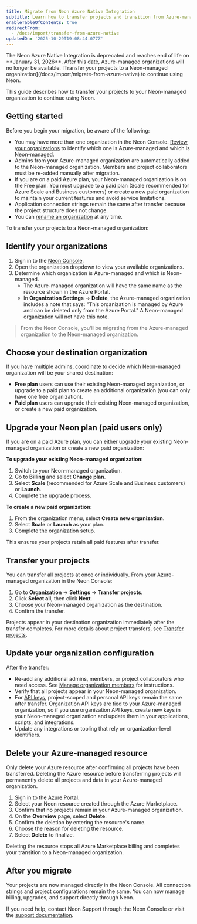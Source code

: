 ```yaml
---
title: Migrate from Neon Azure Native Integration
subtitle: Learn how to transfer projects and transition from Azure-managed to Neon-managed organizations.
enableTableOfContents: true
redirectFrom:
  - /docs/import/transfer-from-azure-native
updatedOn: '2025-10-29T19:08:44.077Z'
---
```


<Admonition type="important" title="deprecated">
The Neon Azure Native Integration is deprecated and reaches end of life on **January 31, 2026**. After this date, Azure-managed organizations will no longer be available. [Transfer your projects to a Neon-managed organization](/docs/import/migrate-from-azure-native) to continue using Neon.
</Admonition>

This guide describes how to transfer your projects to your Neon-managed organization to continue using Neon.

## Getting started

Before you begin your migration, be aware of the following:

- You may have more than one organization in the Neon Console. [Review your organizations](#identify-your-organizations) to identify which one is Azure-managed and which is Neon-managed.
- Admins from your Azure-managed organization are automatically added to the Neon-managed organization. Members and project collaborators must be re-added manually after migration.
- If you are on a paid Azure plan, your Neon-managed organization is on the Free plan. You must upgrade to a paid plan (Scale recommended for Azure Scale and Business customers) or create a new paid organization to maintain your current features and avoid service limitations.
- Application connection strings remain the same after transfer because the project structure does not change.
- You can [rename an organization](/docs/manage/orgs-manage#rename-an-organization) at any time.

To transfer your projects to a Neon-managed organization:

<Steps>

## Identify your organizations

1. Sign in to the [Neon Console](https://console.neon.tech).
2. Open the organization dropdown to view your available organizations.
3. Determine which organization is Azure-managed and which is Neon-managed.
   - The Azure-managed organization will have the same name as the resource shown in the Azure Portal.
   - In **Organization Settings** → **Delete**, the Azure-managed organization includes a note that says: "This organization is managed by Azure and can be deleted only from the Azure Portal." A Neon-managed organization will not have this note.

> From the Neon Console, you'll be migrating from the Azure-managed organization to the Neon-managed organization.

## Choose your destination organization

If you have multiple admins, coordinate to decide which Neon-managed organization will be your shared destination:

- **Free plan** users can use their existing Neon-managed organization, or upgrade to a paid plan to create an additional organization (you can only have one free organization).
- **Paid plan** users can upgrade their existing Neon-managed organization, or create a new paid organization.

## Upgrade your Neon plan (paid users only)

If you are on a paid Azure plan, you can either upgrade your existing Neon-managed organization or create a new paid organization:

**To upgrade your existing Neon-managed organization:**

1. Switch to your Neon-managed organization.
2. Go to **Billing** and select **Change plan**.
3. Select **Scale** (recommended for Azure Scale and Business customers) or **Launch**.
4. Complete the upgrade process.

**To create a new paid organization:**

1. From the organization menu, select **Create new organization**.
2. Select **Scale** or **Launch** as your plan.
3. Complete the organization setup.

This ensures your projects retain all paid features after transfer.

## Transfer your projects

You can transfer all projects at once or individually. From your Azure-managed organization in the Neon Console:

1. Go to **Organization** → **Settings** → **Transfer projects**.
2. Click **Select all**, then click **Next**.
3. Choose your Neon-managed organization as the destination.
4. Confirm the transfer.

Projects appear in your destination organization immediately after the transfer completes. For more details about project transfers, see [Transfer projects](/docs/manage/orgs-project-transfer).

## Update your organization configuration

After the transfer:

- Re-add any additional admins, members, or project collaborators who need access. See [Manage organization members](/docs/manage/orgs-manage#add-a-user-to-an-organization) for instructions.
- Verify that all projects appear in your Neon-managed organization.
- For [API keys](/docs/manage/api-keys), project-scoped and personal API keys remain the same after transfer. Organization API keys are tied to your Azure-managed organization, so if you use organization API keys, create new keys in your Neon-managed organization and update them in your applications, scripts, and integrations.
- Update any integrations or tooling that rely on organization-level identifiers.

## Delete your Azure-managed resource

<Admonition type="important">
Only delete your Azure resource after confirming all projects have been transferred. Deleting the Azure resource before transferring projects will permanently delete all projects and data in your Azure-managed organization.
</Admonition>

1. Sign in to the [Azure Portal](https://portal.azure.com).
2. Select your Neon resource created through the Azure Marketplace.
3. Confirm that no projects remain in your Azure-managed organization.
4. On the **Overview** page, select **Delete**.
5. Confirm the deletion by entering the resource's name.
6. Choose the reason for deleting the resource.
7. Select **Delete** to finalize.

Deleting the resource stops all Azure Marketplace billing and completes your transition to a Neon-managed organization.

</Steps>

## After you migrate

Your projects are now managed directly in the Neon Console. All connection strings and project configurations remain the same. You can now manage billing, upgrades, and support directly through Neon.

If you need help, contact Neon Support through the Neon Console or visit the [support documentation](/docs/introduction/support).
